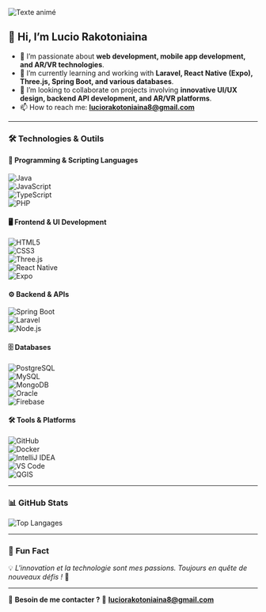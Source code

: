 ![Texte animé](https://readme-typing-svg.demolab.com/?font=Fira+Code&size=30&duration=3000&color=blue&center=true&vCenter=true&width=500&lines=Bienvenue+sur+mon+profil!;Développeur+FullStack)

## 👋 Hi, I’m **Lucio Rakotoniaina**  
- 👀 I’m passionate about **web development, mobile app development, and AR/VR technologies**.  
- 🌱 I’m currently learning and working with **Laravel, React Native (Expo), Three.js, Spring Boot, and various databases**.  
- 💞️ I’m looking to collaborate on projects involving **innovative UI/UX design, backend API development, and AR/VR platforms**.  
- 📫 How to reach me: **luciorakotoniaina8@gmail.com**  

---

### 🛠️ Technologies & Outils  

#### **📌 Programming & Scripting Languages**  
![Java](https://img.shields.io/badge/Java-ED8B00?style=for-the-badge&logo=java&logoColor=white)  
![JavaScript](https://img.shields.io/badge/JavaScript-F7DF1E?style=for-the-badge&logo=javascript&logoColor=black)  
![TypeScript](https://img.shields.io/badge/TypeScript-3178C6?style=for-the-badge&logo=typescript&logoColor=white)  
![PHP](https://img.shields.io/badge/PHP-777BB4?style=for-the-badge&logo=php&logoColor=white)  

#### **🖥️ Frontend & UI Development**  
![HTML5](https://img.shields.io/badge/HTML5-E34F26?style=for-the-badge&logo=html5&logoColor=white)  
![CSS3](https://img.shields.io/badge/CSS3-1572B6?style=for-the-badge&logo=css3&logoColor=white)  
![Three.js](https://img.shields.io/badge/Three.js-000000?style=for-the-badge&logo=three.js&logoColor=white)  
![React Native](https://img.shields.io/badge/React%20Native-61DAFB?style=for-the-badge&logo=react&logoColor=black)  
![Expo](https://img.shields.io/badge/Expo-000020?style=for-the-badge&logo=expo&logoColor=white)  

#### **⚙️ Backend & APIs**  
![Spring Boot](https://img.shields.io/badge/Spring%20Boot-6DB33F?style=for-the-badge&logo=spring-boot&logoColor=white)  
![Laravel](https://img.shields.io/badge/Laravel-FF2D20?style=for-the-badge&logo=laravel&logoColor=white)  
![Node.js](https://img.shields.io/badge/Node.js-339933?style=for-the-badge&logo=node.js&logoColor=white)  

#### **🗄️ Databases**  
![PostgreSQL](https://img.shields.io/badge/PostgreSQL-316192?style=for-the-badge&logo=postgresql&logoColor=white)  
![MySQL](https://img.shields.io/badge/MySQL-4479A1?style=for-the-badge&logo=mysql&logoColor=white)  
![MongoDB](https://img.shields.io/badge/MongoDB-47A248?style=for-the-badge&logo=mongodb&logoColor=white)  
![Oracle](https://img.shields.io/badge/Oracle-F80000?style=for-the-badge&logo=oracle&logoColor=white)  
![Firebase](https://img.shields.io/badge/Firebase-FFCA28?style=for-the-badge&logo=firebase&logoColor=black)  

#### **🛠️ Tools & Platforms**  
![GitHub](https://img.shields.io/badge/GitHub-181717?style=for-the-badge&logo=github&logoColor=white)  
![Docker](https://img.shields.io/badge/Docker-2496ED?style=for-the-badge&logo=docker&logoColor=white)  
![IntelliJ IDEA](https://img.shields.io/badge/IntelliJ%20IDEA-000000?style=for-the-badge&logo=intellij-idea&logoColor=white)  
![VS Code](https://img.shields.io/badge/VS%20Code-007ACC?style=for-the-badge&logo=visual-studio-code&logoColor=white)  
![QGIS](https://img.shields.io/badge/QGIS-589632?style=for-the-badge&logo=qgis&logoColor=white)  

---

### 📊 **GitHub Stats**  

![Top Langages](https://github-readme-stats.vercel.app/api/top-langs/?username=TON_USERNAME&layout=compact&theme=dark)  

---

### 🎯 **Fun Fact**  
💡 *L'innovation et la technologie sont mes passions. Toujours en quête de nouveaux défis !* 🚀  

---

🔗 **Besoin de me contacter ?** 📩 **luciorakotoniaina8@gmail.com**

<!---
lucio1328/lucio1328 is a ✨ special ✨ repository because its `README.md` (this file) appears on your GitHub profile.
You can click the Preview link to take a look at your changes.
--->
